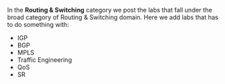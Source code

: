 In the **Routing & Switching** category we post the labs that fall under the broad category of Routing & Switching domain. Here we add labs that has to do something with:

* IGP
* BGP
* MPLS
* Traffic Engineering
* QoS
* SR